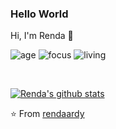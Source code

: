 ### Hello World
Hi, I'm Renda 👋

![age](https://img.shields.io/badge/age-25-blue)
![focus](https://img.shields.io/badge/focus-backend-brightgreen)
![living](https://img.shields.io/badge/living-samarinda%2C%20indonesia-3c9)

<br />

[![Renda's github stats](https://github-readme-stats.vercel.app/api?username=rendaardy&show_icons=true&theme=dark)](https://github.com/rendaardy)


⭐️ From [rendaardy](https://github.com/rendaardy)
